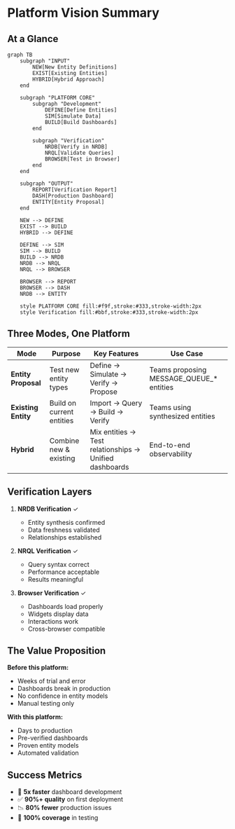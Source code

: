 # Platform Vision Summary

## At a Glance

```mermaid
graph TB
    subgraph "INPUT"
        NEW[New Entity Definitions]
        EXIST[Existing Entities]
        HYBRID[Hybrid Approach]
    end
    
    subgraph "PLATFORM CORE"
        subgraph "Development"
            DEFINE[Define Entities]
            SIM[Simulate Data]
            BUILD[Build Dashboards]
        end
        
        subgraph "Verification"
            NRDB[Verify in NRDB]
            NRQL[Validate Queries]
            BROWSER[Test in Browser]
        end
    end
    
    subgraph "OUTPUT"
        REPORT[Verification Report]
        DASH[Production Dashboard]
        ENTITY[Entity Proposal]
    end
    
    NEW --> DEFINE
    EXIST --> BUILD
    HYBRID --> DEFINE
    
    DEFINE --> SIM
    SIM --> BUILD
    BUILD --> NRDB
    NRDB --> NRQL
    NRQL --> BROWSER
    
    BROWSER --> REPORT
    BROWSER --> DASH
    NRDB --> ENTITY
    
    style PLATFORM CORE fill:#f9f,stroke:#333,stroke-width:2px
    style Verification fill:#bbf,stroke:#333,stroke-width:2px
```

## Three Modes, One Platform

| Mode | Purpose | Key Features | Use Case |
|------|---------|--------------|----------|
| **Entity Proposal** | Test new entity types | Define → Simulate → Verify → Propose | Teams proposing MESSAGE_QUEUE_* entities |
| **Existing Entity** | Build on current entities | Import → Query → Build → Verify | Teams using synthesized entities |
| **Hybrid** | Combine new & existing | Mix entities → Test relationships → Unified dashboards | End-to-end observability |

## Verification Layers

1. **NRDB Verification** ✓
   - Entity synthesis confirmed
   - Data freshness validated
   - Relationships established

2. **NRQL Verification** ✓
   - Query syntax correct
   - Performance acceptable
   - Results meaningful

3. **Browser Verification** ✓
   - Dashboards load properly
   - Widgets display data
   - Interactions work
   - Cross-browser compatible

## The Value Proposition

**Before this platform:**
- Weeks of trial and error
- Dashboards break in production
- No confidence in entity models
- Manual testing only

**With this platform:**
- Days to production
- Pre-verified dashboards
- Proven entity models
- Automated validation

## Success Metrics

- 🚀 **5x faster** dashboard development
- ✅ **90%+ quality** on first deployment
- 📉 **80% fewer** production issues
- 🎯 **100% coverage** in testing

